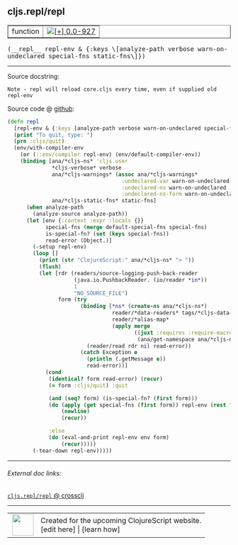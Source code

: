 ## cljs.repl/repl



 <table border="1">
<tr>
<td>function</td>
<td><a href="https://github.com/cljsinfo/cljs-api-docs/tree/0.0-927"><img valign="middle" alt="[+] 0.0-927" title="Added in 0.0-927" src="https://img.shields.io/badge/+-0.0--927-lightgrey.svg"></a> </td>
</tr>
</table>


 <samp>
(__repl__ repl-env & {:keys \[analyze-path verbose warn-on-undeclared special-fns static-fns\]})<br>
</samp>

---





Source docstring:

```
Note - repl will reload core.cljs every time, even if supplied old repl-env
```


Source code @ [github](https://github.com/clojure/clojurescript/blob/r2156/src/clj/cljs/repl.clj#L181-L232):

```clj
(defn repl
  [repl-env & {:keys [analyze-path verbose warn-on-undeclared special-fns static-fns]}]
  (print "To quit, type: ")
  (prn :cljs/quit)
  (env/with-compiler-env
    (or (::env/compiler repl-env) (env/default-compiler-env))
    (binding [ana/*cljs-ns* 'cljs.user
              *cljs-verbose* verbose
              ana/*cljs-warnings* (assoc ana/*cljs-warnings*
                                    :undeclared-var warn-on-undeclared
                                    :undeclared-ns warn-on-undeclared
                                    :undeclared-ns-form warn-on-undeclared)
              ana/*cljs-static-fns* static-fns]
      (when analyze-path
        (analyze-source analyze-path))
      (let [env {:context :expr :locals {}}
            special-fns (merge default-special-fns special-fns)
            is-special-fn? (set (keys special-fns))
            read-error (Object.)]
        (-setup repl-env)
        (loop []
          (print (str "ClojureScript:" ana/*cljs-ns* "> "))
          (flush)
          (let [rdr (readers/source-logging-push-back-reader
                     (java.io.PushbackReader. (io/reader *in*))
                     1
                     "NO_SOURCE_FILE")
                form (try
                       (binding [*ns* (create-ns ana/*cljs-ns*)
                                 reader/*data-readers* tags/*cljs-data-readers*
                                 reader/*alias-map*
                                 (apply merge
                                        ((juxt :requires :require-macros)
                                         (ana/get-namespace ana/*cljs-ns*)))]
                         (reader/read rdr nil read-error))
                       (catch Exception e
                         (println (.getMessage e))
                         read-error))]
            (cond
             (identical? form read-error) (recur)
             (= form :cljs/quit) :quit

             (and (seq? form) (is-special-fn? (first form)))
             (do (apply (get special-fns (first form)) repl-env (rest form))
                 (newline)
                 (recur))

             :else
             (do (eval-and-print repl-env env form)
                 (recur)))))
        (-tear-down repl-env)))))
```

<!--
Repo - tag - source tree - lines:

 <pre>
clojurescript @ r2156
└── src
    └── clj
        └── cljs
            └── <ins>[repl.clj:181-232](https://github.com/clojure/clojurescript/blob/r2156/src/clj/cljs/repl.clj#L181-L232)</ins>
</pre>

-->

---



###### External doc links:

[`cljs.repl/repl` @ crossclj](http://crossclj.info/fun/cljs.repl/repl.html)<br>

---

 <table>
<tr><td>
<img valign="middle" align="right" width="48px" src="http://i.imgur.com/Hi20huC.png">
</td><td>
Created for the upcoming ClojureScript website.<br>
[edit here] | [learn how]
</td></tr></table>

[edit here]:https://github.com/cljsinfo/cljs-api-docs/blob/master/cljsdoc/cljs.repl_repl.cljsdoc
[learn how]:https://github.com/cljsinfo/cljs-api-docs/wiki/cljsdoc-files

<!--

This information was too distracting to show to readers, but I'll leave it
commented here since it is helpful to:

- pretty-print the data used to generate this document
- and show how to retrieve that data



The API data for this symbol:

```clj
{:ns "cljs.repl",
 :name "repl",
 :signature ["[repl-env & {:keys [analyze-path verbose warn-on-undeclared special-fns static-fns]}]"],
 :history [["+" "0.0-927"]],
 :type "function",
 :full-name-encode "cljs.repl_repl",
 :source {:code "(defn repl\n  [repl-env & {:keys [analyze-path verbose warn-on-undeclared special-fns static-fns]}]\n  (print \"To quit, type: \")\n  (prn :cljs/quit)\n  (env/with-compiler-env\n    (or (::env/compiler repl-env) (env/default-compiler-env))\n    (binding [ana/*cljs-ns* 'cljs.user\n              *cljs-verbose* verbose\n              ana/*cljs-warnings* (assoc ana/*cljs-warnings*\n                                    :undeclared-var warn-on-undeclared\n                                    :undeclared-ns warn-on-undeclared\n                                    :undeclared-ns-form warn-on-undeclared)\n              ana/*cljs-static-fns* static-fns]\n      (when analyze-path\n        (analyze-source analyze-path))\n      (let [env {:context :expr :locals {}}\n            special-fns (merge default-special-fns special-fns)\n            is-special-fn? (set (keys special-fns))\n            read-error (Object.)]\n        (-setup repl-env)\n        (loop []\n          (print (str \"ClojureScript:\" ana/*cljs-ns* \"> \"))\n          (flush)\n          (let [rdr (readers/source-logging-push-back-reader\n                     (java.io.PushbackReader. (io/reader *in*))\n                     1\n                     \"NO_SOURCE_FILE\")\n                form (try\n                       (binding [*ns* (create-ns ana/*cljs-ns*)\n                                 reader/*data-readers* tags/*cljs-data-readers*\n                                 reader/*alias-map*\n                                 (apply merge\n                                        ((juxt :requires :require-macros)\n                                         (ana/get-namespace ana/*cljs-ns*)))]\n                         (reader/read rdr nil read-error))\n                       (catch Exception e\n                         (println (.getMessage e))\n                         read-error))]\n            (cond\n             (identical? form read-error) (recur)\n             (= form :cljs/quit) :quit\n\n             (and (seq? form) (is-special-fn? (first form)))\n             (do (apply (get special-fns (first form)) repl-env (rest form))\n                 (newline)\n                 (recur))\n\n             :else\n             (do (eval-and-print repl-env env form)\n                 (recur)))))\n        (-tear-down repl-env)))))",
          :title "Source code",
          :repo "clojurescript",
          :tag "r2156",
          :filename "src/clj/cljs/repl.clj",
          :lines [181 232]},
 :full-name "cljs.repl/repl",
 :docstring "Note - repl will reload core.cljs every time, even if supplied old repl-env"}

```

Retrieve the API data for this symbol:

```clj
;; from Clojure REPL
(require '[clojure.edn :as edn])
(-> (slurp "https://raw.githubusercontent.com/cljsinfo/cljs-api-docs/catalog/cljs-api.edn")
    (edn/read-string)
    (get-in [:symbols "cljs.repl/repl"]))
```

-->
